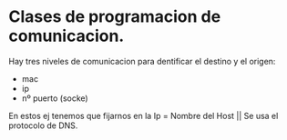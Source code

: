 # Clases de programacion de comunicacion.

Hay tres niveles de comunicacion para dentificar el destino y el origen:
- mac
- ip
- nº puerto (socke)

En estos ej tenemos que fijarnos en la Ip = Nombre del Host || Se usa el protocolo de DNS.
